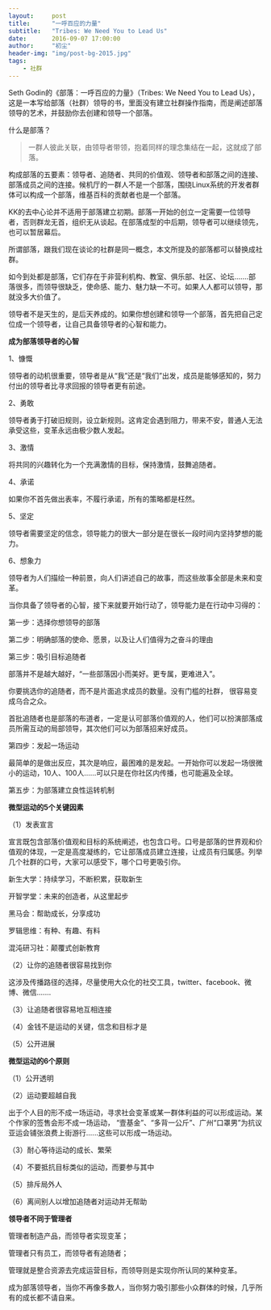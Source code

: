 ```yaml
---
layout:     post
title:      "一呼百应的力量"
subtitle:   "Tribes: We Need You to Lead Us"
date:       2016-09-07 17:00:00
author:     "初尘"
header-img: "img/post-bg-2015.jpg"
tags:
    - 社群
---
```




Seth Godin的《部落：一呼百应的力量》（Tribes: We Need You to Lead Us），这是一本写给部落（社群）领导的书，里面没有建立社群操作指南，而是阐述部落领导的艺术，并鼓励你去创建和领导一个部落。

什么是部落？

> 一群人彼此关联，由领导者带领，抱着同样的理念集结在一起，这就成了部落。

构成部落的五要素：领导者、追随者、共同的价值观、领导者和部落之间的连接、部落成员之间的连接。候机厅的一群人不是一个部落，围绕Linux系统的开发者群体可以构成一个部落，维基百科的贡献者也是一个部落。

KK的去中心论并不适用于部落建立初期。部落一开始的创立一定需要一位领导者，否则群龙无首，组织无从谈起。在部落成型的中后期，领导者可以继续领先，也可以暂居幕后。

所谓部落，跟我们现在谈论的社群是同一概念，本文所提及的部落都可以替换成社群。

如今到处都是部落，它们存在于非营利机构、教室、俱乐部、社区、论坛.......部落很多，而领导很缺乏，使命感、能力、魅力缺一不可。如果人人都可以领导，那就没多大价值了。

领导者不是天生的，是后天养成的。如果你想创建和领导一个部落，首先把自己定位成一个领导者，让自己具备领导者的心智和能力。



**成为部落领导者的心智**

1、慷慨

领导者的动机很重要，领导者是从“我”还是“我们”出发，成员是能够感知的，努力付出的领导者比寻求回报的领导者更有前途。

2、勇敢

领导者勇于打破旧规则，设立新规则。这肯定会遇到阻力，带来不安，普通人无法承受这些，变革永远由极少数人发起。

3、激情

将共同的兴趣转化为一个充满激情的目标，保持激情，鼓舞追随者。

4、承诺

如果你不首先做出表率，不履行承诺，所有的策略都是枉然。

5、坚定

领导者需要坚定的信念，领导能力的很大一部分是在很长一段时间内坚持梦想的能力。

6、想象力

领导者为人们描绘一种前景，向人们讲述自己的故事，而这些故事全部是未来和变革。



当你具备了领导者的心智，接下来就要开始行动了，领导能力是在行动中习得的：

第一步：选择你想领导的部落

第二步：明确部落的使命、愿景，以及让人们值得为之奋斗的理由

第三步：吸引目标追随者

部落并不是越大越好，“一些部落因小而美好。更专属，更难进入”。

你要挑选你的追随者，而不是片面追求成员的数量。没有门槛的社群， 很容易变成乌合之众。

首批追随者也是部落的布道者，一定是认可部落价值观的人，他们可以扮演部落成员所需互动的局部领导，其次他们可以为部落招来好成员。

第四步：发起一场运动

最简单的是做出反应，其次是响应，最困难的是发起。一开始你可以发起一场很微小的运动，10人、100人......可以只是在你社区内传播，也可能遍及全球。

第五步：为部落建立良性运转机制



**微型运动的5个关键因素**

（1）发表宣言

宣言既包含部落价值观和目标的系统阐述，也包含口号。口号是部落的世界观和价值观的体现，一定是高度凝练的，它让部落成员建立连接，让成员有归属感。列举几个社群的口号，大家可以感受下，哪个口号更吸引你。

新生大学：持续学习，不断积累，获取新生

开智学堂：未来的创造者，从这里起步

黑马会：帮助成长，分享成功

罗辑思维：有种、有趣、有料

混沌研习社：颠覆式创新教育

（2）让你的追随者很容易找到你

这涉及传播路径的选择，尽量使用大众化的社交工具，twitter、facebook、微博、微信.......

（3）让追随者很容易地互相连接

（4）金钱不是运动的关键，信念和目标才是

（5）公开进展



**微型运动的6个原则**

（1）公开透明

（2）运动要超越自我

出于个人目的形不成一场运动，寻求社会变革或某一群体利益的可以形成运动。某个作家的签售会形不成一场运动，   “壹基金”、“多背一公斤”、广州“口罩男”为抗议亚运会铺张浪费上街游行......这些可以形成一场运动。

（3）耐心等待运动的成长、繁荣

（4）不要抵抗目标类似的运动，而要参与其中

（5）排斥局外人

（6）离间别人以增加追随者对运动并无帮助



**领导者不同于管理者**

管理者制造产品，而领导者实现变革；

管理者只有员工，而领导者有追随者；

管理就是整合资源去完成运营目标，而领导则是实现你所认同的某种变革。



成为部落领导者，当你不再像多数人，当你努力吸引那些小众群体的时候，几乎所有的成长都不请自来。





